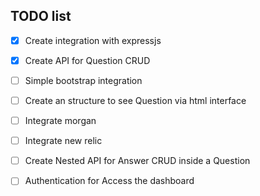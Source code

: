 
TODO list
---

- [x] Create integration with expressjs
- [x] Create API for Question CRUD
- [ ] Simple bootstrap integration
- [ ] Create an structure to see Question via html interface
- [ ] Integrate morgan
- [ ] Integrate new relic
- [ ] Create Nested API for Answer CRUD inside a Question
- [ ] Authentication for Access the dashboard

